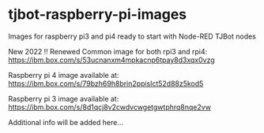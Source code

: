 # tjbot-raspberry-pi-images
Images for raspberry pi3 and pi4 ready to start with Node-RED TJBot nodes

New 2022 !! Renewed Common image for both rpi3 and rpi4:
https://ibm.box.com/s/53ucnanxm4mpkacnp6tpay8d3xqx0vzg

Raspberry pi 4 image available at:
https://ibm.box.com/s/79bzh69h8brin2ppislct52d88z5kod5

Raspberry pi 3 image available at: 
https://ibm.box.com/s/8d1qcj8v2cwdvcwgetgwtphrq8nqe2vw


Additional info will be added here...

